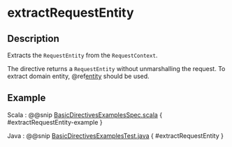 # extractRequestEntity

## Description

Extracts the `RequestEntity` from the `RequestContext`.

The directive returns a `RequestEntity` without unmarshalling the request. To extract domain entity,
@ref[entity](../marshalling-directives/entity.md) should be used.

## Example

Scala
:  @@snip [BasicDirectivesExamplesSpec.scala]($test$/scala/docs/http/scaladsl/server/directives/BasicDirectivesExamplesSpec.scala) { #extractRequestEntity-example }

Java
:  @@snip [BasicDirectivesExamplesTest.java]($test$/java/docs/http/javadsl/server/directives/BasicDirectivesExamplesTest.java) { #extractRequestEntity }
